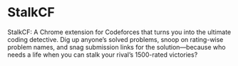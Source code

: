 # StalkCF
StalkCF: A Chrome extension for Codeforces that turns you into the ultimate coding detective. Dig up anyone’s solved problems, snoop on rating-wise problem names, and snag submission links for the solution—because who needs a life when you can stalk your rival’s 1500-rated victories?
